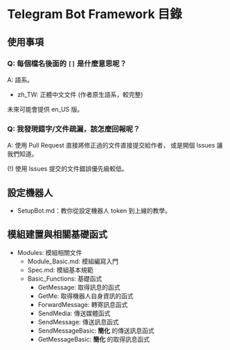 # Telegram Bot Framework 目錄
## 使用事項
### Q: 每個檔名後面的 `[]` 是什麼意思呢？
A: 語系。

- zh_TW: 正體中文文件 (作者原生語系，較完整)

未來可能會提供 en_US 版。

### Q: 我發現錯字/文件疏漏，該怎麼回報呢？
A: 使用 Pull Request 直接將修正過的文件直接提交給作者，
   或是開個 Issues 讓我們知道。

(!) 使用 Issues 提交的文件錯誤優先級較低。

## 設定機器人
- SetupBot.md：教你從設定機器人 token 到上線的教學。

## 模組建置與相關基礎函式
- Modules: 模組相關文件
  - Module_Basic.md: 模組編寫入門
  - Spec.md: 模組基本規範
  - Basic_Functions: 基礎函式
    - GetMessage: 取得訊息的函式
    - GetMe: 取得機器人自身資訊的函式
    - ForwardMessage: 轉寄訊息函式
    - SendMedia: 傳送媒體函式
    - SendMessage: 傳送訊息函式
    - SendMessageBasic: **簡化** 的傳送訊息函式
    - GetMessageBasic:  **簡化** 的取得訊息函式
